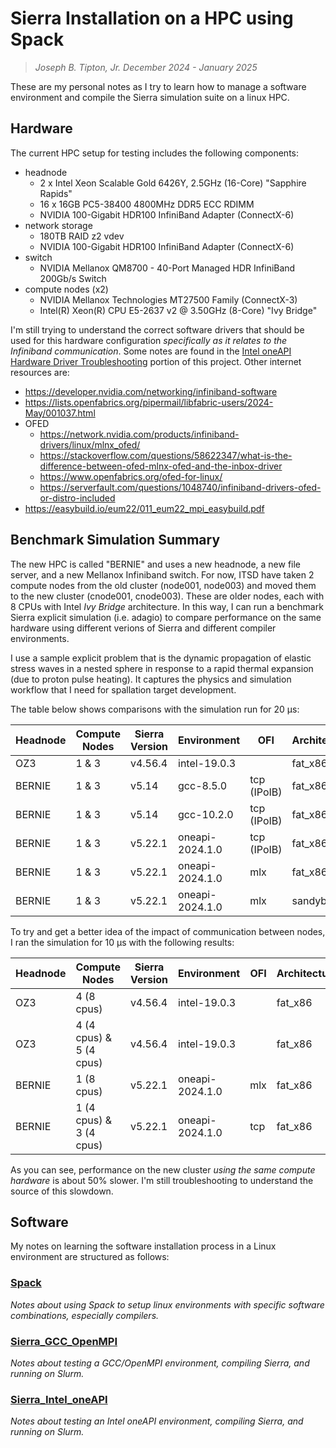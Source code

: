 # Sierra Installation on a HPC using Spack
>*Joseph B. Tipton, Jr.*
>*December 2024 - January 2025*

These are my personal notes as I try to learn how to manage a software environment and compile the Sierra simulation suite on a linux HPC.  

## Hardware

The current HPC setup for testing includes the following components:
* headnode
  - 2 x Intel Xeon Scalable Gold 6426Y, 2.5GHz (16-Core) "Sapphire Rapids"
  - 16 x 16GB PC5-38400 4800MHz DDR5 ECC RDIMM
  - NVIDIA 100-Gigabit HDR100 InfiniBand Adapter (ConnectX-6)
* network storage
  - 180TB RAID z2 vdev
  - NVIDIA 100-Gigabit HDR100 InfiniBand Adapter (ConnectX-6)
* switch
  - NVIDIA Mellanox QM8700 - 40-Port Managed HDR InfiniBand 200Gb/s Switch
* compute nodes (x2)
  - NVIDIA Mellanox Technologies MT27500 Family (ConnectX-3)
  - Intel(R) Xeon(R) CPU E5-2637 v2 @ 3.50GHz (8-Core) "Ivy Bridge"

I'm still trying to understand the correct software drivers that should be used for this hardware configuration _specifically as it relates to the Infiniband communication_.  Some notes are found in the  [Intel oneAPI Hardware Driver Troubleshooting](Sierra_Intel_oneAPI.md#hardware-driver-troubleshooting) portion of this project.  Other internet resources are:
* https://developer.nvidia.com/networking/infiniband-software
* https://lists.openfabrics.org/pipermail/libfabric-users/2024-May/001037.html
* OFED
  - https://network.nvidia.com/products/infiniband-drivers/linux/mlnx_ofed/
  - https://stackoverflow.com/questions/58622347/what-is-the-difference-between-ofed-mlnx-ofed-and-the-inbox-driver
  - https://www.openfabrics.org/ofed-for-linux/
  - https://serverfault.com/questions/1048740/infiniband-drivers-ofed-or-distro-included
* https://easybuild.io/eum22/011_eum22_mpi_easybuild.pdf


## Benchmark Simulation Summary

The new HPC is called "BERNIE" and uses a new headnode, a new file server, and a new Mellanox Infiniband switch.  For now, ITSD have taken 2 compute nodes from the old cluster (node001, node003) and moved them to the new cluster (cnode001, cnode003).  These are older nodes, each with 8 CPUs with Intel _Ivy Bridge_ architecture.  In this way, I can run a benchmark Sierra explicit simulation (i.e. adagio) to compare performance on the same hardware using different verions of Sierra and different compiler environments.

I use a sample explicit problem that is the dynamic propagation of elastic stress waves in a nested sphere in response to a rapid thermal expansion (due to proton pulse heating). It captures the physics and simulation workflow that I need for spallation target development.

The table below shows comparisons with the simulation run for 20 &mu;s:

Headnode | Compute Nodes | Sierra Version | Environment | OFI | Architecture | Time
--- | --- | --- | --- | --- | --- | ---
OZ3 | 1 & 3 | v4.56.4 | intel-19.0.3 | | fat_x86 | 900 s
BERNIE | 1 & 3 | v5.14 | gcc-8.5.0 | tcp (IPoIB) | fat_x86 | 1,497 s
BERNIE | 1 & 3 | v5.14 | gcc-10.2.0 | tcp (IPoIB) | fat_x86 | 1,558 s
BERNIE | 1 & 3 | v5.22.1 | oneapi-2024.1.0 | tcp (IPoIB) | fat_x86 | 1,566 s
BERNIE | 1 & 3 | v5.22.1 | oneapi-2024.1.0 | mlx | fat_x86 | 1,415 s
BERNIE | 1 & 3 | v5.22.1 | oneapi-2024.1.0 | mlx | sandybridge | 1,372 s

To try and get a better idea of the impact of communication between nodes, I ran the simulation for 10 &mu;s with the following results:

Headnode | Compute Nodes | Sierra Version | Environment | OFI | Architecture | Time
--- | --- | --- | --- | --- | --- | ---
OZ3 | 4 (8 cpus) | v4.56.4 | intel-19.0.3 | | fat_x86 | 873 s
OZ3 | 4 (4 cpus) & 5 (4 cpus) | v4.56.4 | intel-19.0.3 | | fat_x86 | 869 s
BERNIE | 1 (8 cpus) | v5.22.1 | oneapi-2024.1.0 | mlx | fat_x86 | 1,298 s
BERNIE | 1 (4 cpus) & 3 (4 cpus) | v5.22.1 | oneapi-2024.1.0 | tcp | fat_x86 | 1,348 s

As you can see, performance on the new cluster _using the same compute hardware_ is about 50% slower.  I'm still troubleshooting to understand the source of this slowdown.

## Software

My notes on learning the software installation process in a Linux environment are structured as follows:

### [Spack](Spack.md)
_Notes about using Spack to setup linux environments with specific software combinations, especially compilers._

### [Sierra_GCC_OpenMPI](Sierra_GCC_OpenMPI.md) 
_Notes about testing a GCC/OpenMPI environment, compiling Sierra, and running on Slurm._

### [Sierra_Intel_oneAPI](Sierra_Intel_oneAPI.md) 
_Notes about testing an Intel oneAPI environment, compiling Sierra, and running on Slurm._




















